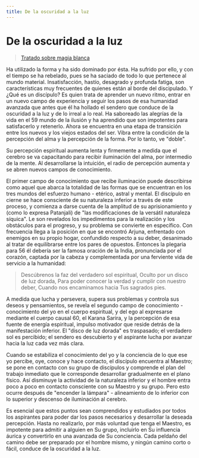```yaml
---
title: De la oscuridad a la luz
---
```


# De la oscuridad a la luz

> [Tratado sobre magia blanca](/tratado-sobre-magia-blanca/regla-1#es55)

Ha utilizado la forma y ha sido dominado por ésta. Ha sufrido por ello, y con el tiempo se ha rebelado, pues se ha saciado de todo lo que pertenece al mundo material. Insatisfacción, hastío, desagrado y profunda fatiga, son características muy frecuentes de quienes están al borde del discipulado. Y ¿Qué es un discípulo? Es quien trata de aprender un nuevo ritmo, entrar en un nuevo campo de experiencia y seguir los pasos de esa humanidad avanzada que antes que él ha hollado el sendero que conduce de la oscuridad a la luz y de lo irreal a lo real. Ha saboreado las alegrías de la vida en el <pin lang="en">59</pin> mundo de la ilusión y ha aprendido que son impotentes para satisfacerlo y retenerlo. Ahora se encuentra en una etapa de transición entre los nuevos y los viejos estados del ser. Vibra entre la condición de la percepción del alma y la percepción de la forma. Por lo tanto, ve "doble".

Su percepción espiritual aumenta lenta y firmemente a medida que el cerebro se va capacitando para recibir iluminación del alma, por intermedio de la mente. Al desarrollarse la intuición, el radio de percepción aumenta y se abren nuevos campos de conocimiento.

El primer campo de conocimiento que recibe iluminación puede describirse como aquel que abarca la totalidad de las formas que se encuentran en los tres mundos del esfuerzo humano - etérico, astral y mental. El discípulo en cierne se hace consciente de su naturaleza inferior a través de este proceso, y comienza a darse cuenta de la amplitud de su aprisionamiento y (como lo expresa Patanjali) de "las modificaciones de la versátil naturaleza síquica". Le son revelados los impedimentos para la realización y los obstáculos para el progreso, y su problema se convierte en específico. Con frecuencia llega a la posición en que se encontró Arjuna, enfrentado con enemigos en su propio hogar, confundido respecto a su deber, desanimado al tratar de equilibrarse entre los pares de opuestos. Entonces la plegaria para <pin lang="es">56</pin> él debería ser la famosa oración de la India, pronunciada por el corazón, captada por la cabeza y complementada por una ferviente vida de servicio a la humanidad:

> Descúbrenos la faz del verdadero sol espiritual,
> Oculto por un disco de luz dorada,
> Para poder conocer la verdad y cumplir con nuestro deber,
> Cuando nos encaminamos hacia Tus sagrados pies.

A medida que lucha y persevera, supera sus problemas y controla sus deseos y pensamientos, se revela el segundo campo de conocimiento - conocimiento del yo en el cuerpo espiritual, y del ego al expresarse mediante el cuerpo causal <pin lang="en">60</pin>, el Karana Sarira, y la percepción de esa fuente de energía espiritual, impulso motivador que reside detrás de la manifestación inferior. El "disco de luz dorada" es traspasado; el verdadero sol es percibido; el sendero es descubierto y el aspirante lucha por avanzar hacia la luz cada vez más clara.

Cuando se estabiliza el conocimiento del yo y la conciencia de lo que ese yo percibe, oye, conoce y hace contacto, el discípulo encuentra al Maestro; se pone en contacto con su grupo de discípulos y comprende el plan del trabajo inmediato que le corresponde desarrollar gradualmente en el plano físico. Así disminuye la actividad de la naturaleza inferior y el hombre entra poco a poco en contacto consciente con su Maestro y su grupo. Pero esto ocurre después de "encender la lámpara" - alineamiento de lo inferior con lo superior y descenso de iluminación al cerebro.

Es esencial que estos puntos sean comprendidos y estudiados por todos los aspirantes para poder dar los pasos necesarios y desarrollar la deseada percepción. Hasta no realizarlo, por más voluntad que tenga el Maestro, es impotente para admitir a alguien en Su grupo, incluirlo en Su influencia áurica y convertirlo en una avanzada de Su conciencia. Cada peldaño del camino debe ser preparado por el hombre mismo, y ningún camino corto o fácil, conduce de la oscuridad a la luz.
